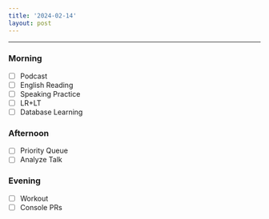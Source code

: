```yaml
---
title: '2024-02-14'
layout: post
---
```


---

### Morning

- [ ] Podcast
- [ ] English Reading
- [ ] Speaking Practice
- [ ] LR+LT
- [ ] Database Learning

### Afternoon

- [ ] Priority Queue
- [ ] Analyze Talk

### Evening

- [ ] Workout
- [ ] Console PRs
